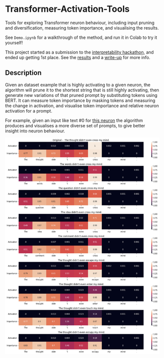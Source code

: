 # Transformer-Activation-Tools

Tools for exploring Transformer neuron behaviour, including input pruning and diversification, measuring token importance, and visualising the results.

See `Demo.ipynb` for a walkthrough of the method, and run it in Colab to try it yourself!

This project started as a submission to the [interpretability hackathon](https://itch.io/jam/interpretability), and ended up getting 1st place. See the [results](https://itch.io/jam/interpretability/results) and a [write-up](https://www.lesswrong.com/posts/hhhmcWkgLwPmBuhx7/results-from-the-interpretability-hackathon) for more info.

## Description

Given an dataset example that is highly activating to a given neuron, the algorithm will prune it to the shortest string that is still highly activating, then generate new variations of that pruned prompt by substituting tokens using BERT. It can measure token importance by masking tokens and measuring the change in activation, and visualise token importance and relative neuron activation for a prompt.

For example, given an input like text #0 for [this neuron](https://lexoscope.io/solu-8l-old/3/1.html) the algorithm produces and visualises a more diverse set of prompts, to give better insight into neuron behaviour.

![An example visualisation](Example.png)

